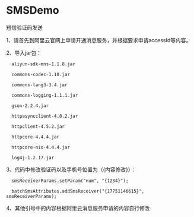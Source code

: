 # SMSDemo
短信验证码发送

  1、请首先到阿里云官网上申请开通消息服务，并根据要求申请accessId等内容。
  
  2、导入jar包：
  
      aliyun-sdk-mns-1.1.8.jar
      
      commons-codec-1.10.jar
      
      commons-lang3-3.4.jar
      
      commons-logging-1.1.1.jar
      
      gson-2.2.4.jar
      
      httpasyncclient-4.0.2.jar
      
      httpclient-4.5.2.jar
      
      httpcore-4.4.4.jar
      
      httpcore-nio-4.4.4.jar
      
      log4j-1.2.17.jar
      
  3、代码中修改验证码以及手机号位置为（{内容修改}）：
  
      smsReceiverParams.setParam("num", "{1234}");
      
      batchSmsAttributes.addSmsReceiver("{17751146615}", smsReceiverParams);
      
  4、其他引号中的内容根据阿里云消息服务申请的内容自行修改
